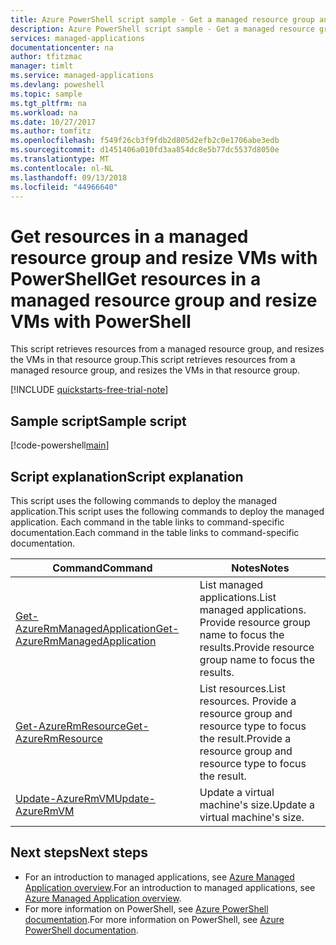 ```yaml
---
title: Azure PowerShell script sample - Get a managed resource group and resize VMs | Microsoft Docs
description: Azure PowerShell script sample - Get a managed resource group and resize VMs
services: managed-applications
documentationcenter: na
author: tfitzmac
manager: timlt
ms.service: managed-applications
ms.devlang: poweshell
ms.topic: sample
ms.tgt_pltfrm: na
ms.workload: na
ms.date: 10/27/2017
ms.author: tomfitz
ms.openlocfilehash: f549f26cb3f9fdb2d805d2efb2c0e1706abe3edb
ms.sourcegitcommit: d1451406a010fd3aa854dc8e5b77dc5537d8050e
ms.translationtype: MT
ms.contentlocale: nl-NL
ms.lasthandoff: 09/13/2018
ms.locfileid: "44966640"
---
```

# <a name="get-resources-in-a-managed-resource-group-and-resize-vms-with-powershell"></a><span data-ttu-id="ff731-103">Get resources in a managed resource group and resize VMs with PowerShell</span><span class="sxs-lookup"><span data-stu-id="ff731-103">Get resources in a managed resource group and resize VMs with PowerShell</span></span>

<span data-ttu-id="ff731-104">This script retrieves resources from a managed resource group, and resizes the VMs in that resource group.</span><span class="sxs-lookup"><span data-stu-id="ff731-104">This script retrieves resources from a managed resource group, and resizes the VMs in that resource group.</span></span>

[!INCLUDE [quickstarts-free-trial-note](../../../includes/quickstarts-free-trial-note.md)]

## <a name="sample-script"></a><span data-ttu-id="ff731-105">Sample script</span><span class="sxs-lookup"><span data-stu-id="ff731-105">Sample script</span></span>

[!code-powershell[main](../../../powershell_scripts/managed-applications/get-application/get-application.ps1 "Get application")]


## <a name="script-explanation"></a><span data-ttu-id="ff731-106">Script explanation</span><span class="sxs-lookup"><span data-stu-id="ff731-106">Script explanation</span></span>

<span data-ttu-id="ff731-107">This script uses the following commands to deploy the managed application.</span><span class="sxs-lookup"><span data-stu-id="ff731-107">This script uses the following commands to deploy the managed application.</span></span> <span data-ttu-id="ff731-108">Each command in the table links to command-specific documentation.</span><span class="sxs-lookup"><span data-stu-id="ff731-108">Each command in the table links to command-specific documentation.</span></span>

| <span data-ttu-id="ff731-109">Command</span><span class="sxs-lookup"><span data-stu-id="ff731-109">Command</span></span> | <span data-ttu-id="ff731-110">Notes</span><span class="sxs-lookup"><span data-stu-id="ff731-110">Notes</span></span> |
|---|---|
| [<span data-ttu-id="ff731-111">Get-AzureRmManagedApplication</span><span class="sxs-lookup"><span data-stu-id="ff731-111">Get-AzureRmManagedApplication</span></span>](https://docs.microsoft.com/powershell/module/azurerm.resources/get-azurermmanagedapplication) | <span data-ttu-id="ff731-112">List managed applications.</span><span class="sxs-lookup"><span data-stu-id="ff731-112">List managed applications.</span></span> <span data-ttu-id="ff731-113">Provide resource group name to focus the results.</span><span class="sxs-lookup"><span data-stu-id="ff731-113">Provide resource group name to focus the results.</span></span> |
| [<span data-ttu-id="ff731-114">Get-AzureRmResource</span><span class="sxs-lookup"><span data-stu-id="ff731-114">Get-AzureRmResource</span></span>](https://docs.microsoft.com/powershell/module/azurerm.resources/get-azurermresource) | <span data-ttu-id="ff731-115">List resources.</span><span class="sxs-lookup"><span data-stu-id="ff731-115">List resources.</span></span> <span data-ttu-id="ff731-116">Provide a resource group and resource type to focus the result.</span><span class="sxs-lookup"><span data-stu-id="ff731-116">Provide a resource group and resource type to focus the result.</span></span> |
| [<span data-ttu-id="ff731-117">Update-AzureRmVM</span><span class="sxs-lookup"><span data-stu-id="ff731-117">Update-AzureRmVM</span></span>](https://docs.microsoft.com/powershell/module/azurerm.compute/update-azurermvm) | <span data-ttu-id="ff731-118">Update a virtual machine's size.</span><span class="sxs-lookup"><span data-stu-id="ff731-118">Update a virtual machine's size.</span></span> |


## <a name="next-steps"></a><span data-ttu-id="ff731-119">Next steps</span><span class="sxs-lookup"><span data-stu-id="ff731-119">Next steps</span></span>

* <span data-ttu-id="ff731-120">For an introduction to managed applications, see [Azure Managed Application overview](../overview.md).</span><span class="sxs-lookup"><span data-stu-id="ff731-120">For an introduction to managed applications, see [Azure Managed Application overview](../overview.md).</span></span>
* <span data-ttu-id="ff731-121">For more information on PowerShell, see [Azure PowerShell documentation](https://docs.microsoft.com/powershell/azure/get-started-azureps).</span><span class="sxs-lookup"><span data-stu-id="ff731-121">For more information on PowerShell, see [Azure PowerShell documentation](https://docs.microsoft.com/powershell/azure/get-started-azureps).</span></span>

